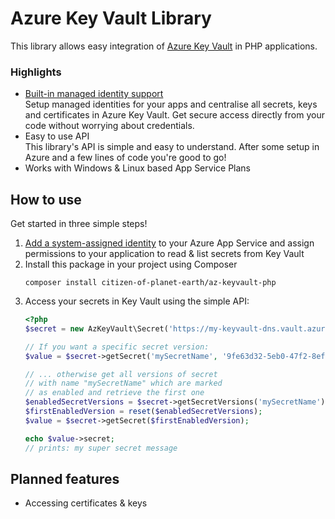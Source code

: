 # Azure Key Vault Library
This library allows easy integration of
[Azure Key Vault](https://docs.microsoft.com/en-us/azure/key-vault/about-keys-secrets-and-certificates)
in PHP applications.

### Highlights
- [Built-in managed identity support](https://docs.microsoft.com/en-us/azure/app-service/overview-managed-identity)  
  Setup managed identities for your apps and centralise all secrets,
  keys and certificates in Azure Key Vault. Get secure access directly
  from your code without worrying about credentials.
- Easy to use API  
  This library's API is simple and easy to understand. After some setup
  in Azure and a few lines of code you're good to go!
- Works with Windows & Linux based App Service Plans

## How to use
Get started in three simple steps!

1. [Add a system-assigned identity](https://docs.microsoft.com/en-us/azure/app-service/overview-managed-identity#add-a-system-assigned-identity)
   to your Azure App Service and assign permissions to your application
   to read & list secrets from Key Vault
2. Install this package in your project
   using Composer
   ```
   composer install citizen-of-planet-earth/az-keyvault-php
   ````
3. Access your secrets in Key Vault using the simple API:
   ```php
   <?php
   $secret = new AzKeyVault\Secret('https://my-keyvault-dns.vault.azure.net');
   
   // If you want a specific secret version:
   $value = $secret->getSecret('mySecretName', '9fe63d32-5eb0-47f2-8ef8-version-id');
   
   // ... otherwise get all versions of secret  
   // with name "mySecretName" which are marked
   // as enabled and retrieve the first one
   $enabledSecretVersions = $secret->getSecretVersions('mySecretName')->enabled();
   $firstEnabledVersion = reset($enabledSecretVersions);
   $value = $secret->getSecret($firstEnabledVersion);
   
   echo $value->secret;
   // prints: my super secret message
   ````

## Planned features
- Accessing certificates & keys
